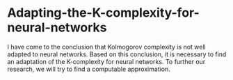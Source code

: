 # Adapting-the-K-complexity-for-neural-networks
I have come to the conclusion that Kolmogorov complexity is not well adapted to neural networks. Based on this conclusion, it is necessary to find an adaptation of the K-complexity for neural networks. To further our research, we will try to find a computable approximation.
